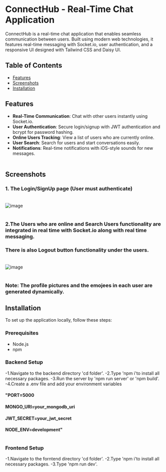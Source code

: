 # ConnectHub - Real-Time Chat Application

ConnectHub is a real-time chat application that enables seamless communication between users. Built using modern web technologies, it features real-time messaging with Socket.io, user authentication, and a responsive UI designed with Tailwind CSS and Daisy UI.
## Table of Contents
- [Features](#features)
- [Screenshots](#screenshots)
- [Installation](#installation)
## Features
- **Real-Time Communication**: Chat with other users instantly using Socket.io.
- **User Authentication**: Secure login/signup with JWT authentication and bcrypt for password hashing.
- **Online Users Tracking**: View a list of users who are currently online.
- **User Search**: Search for users and start conversations easily.
- **Notifications**: Real-time notifications with iOS-style sounds for new messages.<br></br>

## Screenshots
### 1. The Login/SignUp page (User must authenticate)<br></br>
  ![image](https://github.com/user-attachments/assets/949cbedf-6f8c-43a7-bcfa-47fd2500a13c)<br></br>

### 2.The Users who are online and Search Users functionality are integrated in real time with Socket.io along with real time messaging.
### There is also Logout button functionality under the users.<br><br/>
  ![image](https://github.com/user-attachments/assets/3d5b04f4-560b-4d92-bb2b-81e7cfe703ce)<br></br>

###  Note: The profile pictures and the emojees in each user are generated dynamically.
   
## Installation
To set up the application locally, follow these steps:

### Prerequisites
- Node.js
- npm

### Backend Setup
-1.Navigate to the backend directory 'cd folder'.
-2.Type 'npm i'to install all necessary packages.
-3.Run the server by 'npm run server' or 'npm build'.
-4.Create a .env file and add your environment variables
####  "PORT=5000
####   MONGO_URI=your_mongodb_uri
####   JWT_SECRET=your_jwt_secret
####   NODE_ENV=development"<br></br>

### Frontend Setup
-1.Navigate to the forntend directory 'cd folder'.
-2.Type 'npm i'to install all necessary packages.
-3.Type 'npm run dev'.

